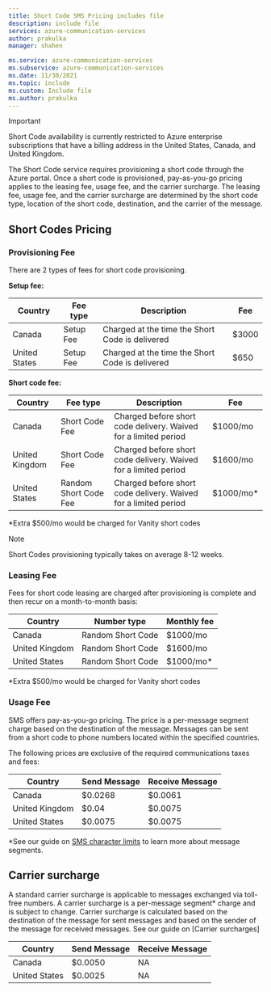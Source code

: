 ```yaml
---
title: Short Code SMS Pricing includes file
description: include file
services: azure-communication-services
author: prakulka
manager: shahen

ms.service: azure-communication-services
ms.subservice: azure-communication-services
ms.date: 11/30/2021
ms.topic: include
ms.custom: Include file
ms.author: prakulka
---
```

>[!Important] 
>Short Code availability is currently restricted to Azure enterprise subscriptions that have a billing address in the United States, Canada, and United Kingdom.

The Short Code service requires provisioning a short code through the Azure portal. Once a short code is provisioned, pay-as-you-go pricing applies to the leasing fee, usage fee, and the carrier surcharge. The leasing fee, usage fee, and the carrier surcharge are determined by the short code type, location of the short code, destination, and the carrier of the message.

## Short Codes Pricing

### Provisioning Fee
There are 2 types of fees for short code provisioning.

**Setup fee:**

|Country|Fee type   | Description |Fee|
|---------|-----------|-------------|---|
|Canada|Setup Fee |Charged at the time the Short Code is delivered |$3000|
|United States|Setup Fee |Charged at the time the Short Code is delivered |$650|

**Short code fee:**

|Country|Fee type   | Description |Fee|
|---------|-----------|-------------|---|
|Canada| Short Code Fee |Charged before short code delivery. Waived for a limited period|$1000/mo|
|United Kingdom| Short Code Fee |Charged before short code delivery. Waived for a limited period|$1600/mo|
|United States|Random Short Code Fee |Charged before short code delivery. Waived for a limited period|$1000/mo*|

*Extra $500/mo would be charged for Vanity short codes

>[!Note] 
>Short Codes provisioning typically takes on average 8-12 weeks.

### Leasing Fee
Fees for short code leasing are charged after provisioning is complete and then recur on a month-to-month basis:

|Country|Number type | Monthly fee |
|--------|----------|-----------|
|Canada|Random Short Code |$1000/mo |
|United Kingdom|Random Short Code |$1600/mo |
|United States|Random Short Code |$1000/mo* |

*Extra $500/mo would be charged for Vanity short codes

### Usage Fee
SMS offers pay-as-you-go pricing. The price is a per-message segment charge based on the destination of the message. Messages can be sent from a short code to phone numbers located within the specified countries. 

The following prices are exclusive of the required communications taxes and fees:

|Country| Send Message | Receive Message|
|-----------|---------|--------------|
|Canada | $0.0268 | $0.0061|
|United Kingdom| $0.04 | $0.0075|
|United States| $0.0075 | $0.0075|


*See our guide on [SMS character limits](../sms/sms-faq.md#what-is-the-sms-character-limit) to learn more about message segments.

## Carrier surcharge
A standard carrier surcharge is applicable to messages exchanged via toll-free numbers. A carrier surcharge is a per-message segment* charge and is subject to change. Carrier surcharge is calculated based on the destination of the message for sent messages and based on the sender of the message for received messages.  See our guide on [Carrier surcharges]

|Country| Send Message | Receive Message|
|-----------|---------|--------------|
|Canada | $0.0050 | NA|
|United States| $0.0025 | NA|
